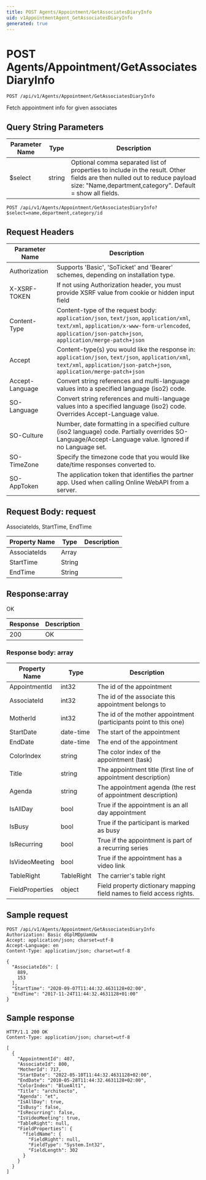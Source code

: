 ```yaml
---
title: POST Agents/Appointment/GetAssociatesDiaryInfo
uid: v1AppointmentAgent_GetAssociatesDiaryInfo
generated: true
---
```


# POST Agents/Appointment/GetAssociatesDiaryInfo

```http
POST /api/v1/Agents/Appointment/GetAssociatesDiaryInfo
```

Fetch appointment info for given associates







## Query String Parameters

| Parameter Name | Type |  Description |
|----------------|------|--------------|
| $select | string |  Optional comma separated list of properties to include in the result. Other fields are then nulled out to reduce payload size: "Name,department,category". Default = show all fields. |

```http
POST /api/v1/Agents/Appointment/GetAssociatesDiaryInfo?$select=name,department,category/id
```


## Request Headers

| Parameter Name | Description |
|----------------|-------------|
| Authorization  | Supports 'Basic', 'SoTicket' and 'Bearer' schemes, depending on installation type. |
| X-XSRF-TOKEN   | If not using Authorization header, you must provide XSRF value from cookie or hidden input field |
| Content-Type | Content-type of the request body: `application/json`, `text/json`, `application/xml`, `text/xml`, `application/x-www-form-urlencoded`, `application/json-patch+json`, `application/merge-patch+json` |
| Accept         | Content-type(s) you would like the response in: `application/json`, `text/json`, `application/xml`, `text/xml`, `application/json-patch+json`, `application/merge-patch+json` |
| Accept-Language | Convert string references and multi-language values into a specified language (iso2) code. |
| SO-Language | Convert string references and multi-language values into a specified language (iso2) code. Overrides Accept-Language value. |
| SO-Culture | Number, date formatting in a specified culture (iso2 language) code. Partially overrides SO-Language/Accept-Language value. Ignored if no Language set. |
| SO-TimeZone | Specify the timezone code that you would like date/time responses converted to. |
| SO-AppToken | The application token that identifies the partner app. Used when calling Online WebAPI from a server. |

## Request Body: request 

AssociateIds, StartTime, EndTime 

| Property Name | Type |  Description |
|----------------|------|--------------|
| AssociateIds | Array |  |
| StartTime | String |  |
| EndTime | String |  |

## Response:array

OK

| Response | Description |
|----------------|-------------|
| 200 | OK |

### Response body: array

| Property Name | Type |  Description |
|----------------|------|--------------|
| AppointmentId | int32 | The id of the appointment |
| AssociateId | int32 | The id of the associate this appointment belongs to |
| MotherId | int32 | The id of the mother appointment (participants point to this one) |
| StartDate | date-time | The start of the appointment |
| EndDate | date-time | The end of the appointment |
| ColorIndex | string | The color index of the appointment (task) |
| Title | string | The appointment title (first line of appointment description) |
| Agenda | string | The appointment agenda (the rest of appointment description) |
| IsAllDay | bool | True if the appointment is an all day appointment |
| IsBusy | bool | True if the participant is marked as busy |
| IsRecurring | bool | True if the appointment is part of a recurring series |
| IsVideoMeeting | bool | True if the appointment has a video link |
| TableRight | TableRight | The carrier's table right |
| FieldProperties | object | Field property dictionary mapping field names to field access rights. |

## Sample request

```http!
POST /api/v1/Agents/Appointment/GetAssociatesDiaryInfo
Authorization: Basic dGplMDpUamUw
Accept: application/json; charset=utf-8
Accept-Language: en
Content-Type: application/json; charset=utf-8

{
  "AssociateIds": [
    889,
    153
  ],
  "StartTime": "2020-09-07T11:44:32.4631128+02:00",
  "EndTime": "2017-11-24T11:44:32.4631128+01:00"
}
```

## Sample response

```http_
HTTP/1.1 200 OK
Content-Type: application/json; charset=utf-8

[
  {
    "AppointmentId": 407,
    "AssociateId": 800,
    "MotherId": 717,
    "StartDate": "2022-05-10T11:44:32.4631128+02:00",
    "EndDate": "2010-05-28T11:44:32.4631128+02:00",
    "ColorIndex": "BlueAlt1",
    "Title": "architecto",
    "Agenda": "et",
    "IsAllDay": true,
    "IsBusy": false,
    "IsRecurring": false,
    "IsVideoMeeting": true,
    "TableRight": null,
    "FieldProperties": {
      "fieldName": {
        "FieldRight": null,
        "FieldType": "System.Int32",
        "FieldLength": 302
      }
    }
  }
]
```